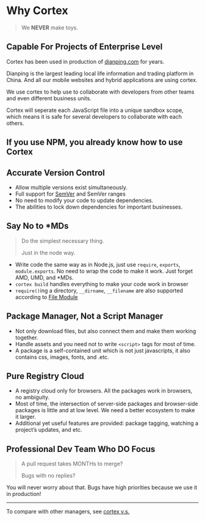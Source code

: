 # Why Cortex

> We **NEVER** make toys.

## Capable For Projects of Enterprise Level

Cortex has been used in production of [dianping.com](http://t.dianping.com) for years.

Dianping is the largest leading local life information and trading platform in China. And all our mobile websites and hybrid applications are using cortex.

We use cortex to help use to collaborate with developers from other teams and even different business units.

Cortex will seperate each JavaScript file into a unique sandbox scope, which means it is safe for several developers to collaborate with each others.

## If you use NPM, you already know how to use Cortex

## Accurate Version Control

- Allow multiple versions exist simultaneously.
- Full support for [SemVer](http://semver.org) and SemVer ranges
- No need to modify your code to update dependencies.
- The abilities to lock down dependencies for important businesses.

## Say No to *MDs

> Do the simplest necessary thing.
>
> Just in the node way.

* Write code the same way as in Node.js, just use `require`, `exports`, `module.exports`. No need to wrap the code to make it work. Just forget AMD, UMD, and *MDs.
* `cortex build` handles everything  to make your code work in browser
* `require()`ing a directory, `__dirname`, `__filename` are also supported according to [File Module](http://nodejs.org/api/modules.html#modules_file_modules)

## Package Manager, Not a Script Manager

- Not only download files, but also connect them and make them working together.
- Handle assets and you need not to write `<script>` tags for most of time.
- A package is a self-contained unit which is not just javascripts, it also contains css, images, fonts, and .etc.

## Pure Registry Cloud

* A registry cloud only for browsers. All the packages work in browsers, no ambiguity.
* Most of time, the intersection of server-side packages and browser-side packages is little and at low level. We need a better ecosystem to make it larger.
* Additional yet useful features are provided: package tagging, watching a project’s updates, and etc.

## Professional Dev Team Who DO Focus

> A pull request takes MONTHs to merge?
>
> Bugs with no replies?

You will never worry about that. Bugs have high priorities because we use it in production!

****

To compare with other managers, see [cortex v.s.](http://book.ctx.io/instructions/cortex_vs.html)

